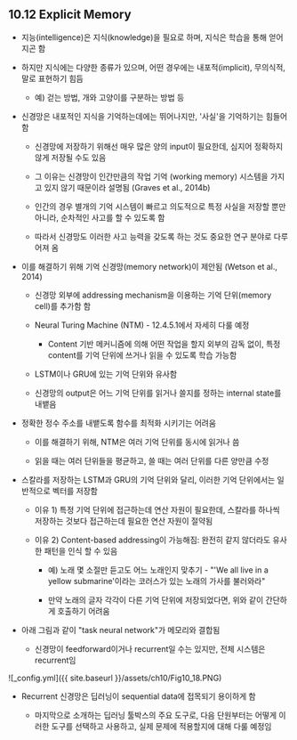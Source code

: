 ## 10.12 Explicit Memory

- 지능(intelligence)은 지식(knowledge)을 필요로 하며, 지식은 학습을 통해 얻어지곤 함



- 하지만 지식에는 다양한 종류가 있으며, 어떤 경우에는 내포적(implicit), 무의식적, 말로 표현하기 힘듬

	- 예) 걷는 방법, 개와 고양이를 구분하는 방법 등



- 신경망은 내포적인 지식을 기억하는데에는 뛰어나지만, '사실'을 기억하기는 힘들어함

	- 신경망에 저장하기 위해선 매우 많은 양의 input이 필요한데, 심지어 정확하지 않게 저장될 수도 있음

	- 그 이유는 신경망이 인간만큼의 작업 기억 (working memory) 시스템을 가지고 있지 않기 때문이라 설명됨 (Graves et al., 2014b)

	- 인간의 경우 별개의 기억 시스템이 빠르고 의도적으로 특정 사실을 저장할 뿐만 아니라, 순차적인 사고를 할 수 있도록 함
	
	- 따라서 신경망도 이러한 사고 능력을 갖도록 하는 것도 중요한 연구 분야로 다루어져 옴



- 이를 해결하기 위해 기억 신경망(memory network)이 제안됨 (Wetson et al., 2014)

	- 신경망 외부에 addressing mechanism을 이용하는 기억 단위(memory cell)를 추가함
함
	- Neural Turing Machine (NTM) - 12.4.5.1에서 자세히 다룰 예정

		- Content 기반 메커니즘에 의해 어떤 작업을 할지 외부의 감독 없이, 특정 content를 기억 단위에 쓰거나 읽을 수 있도록 학습 가능함

	- LSTM이나 GRU에 있는 기억 단위와 유사함

	- 신경망의 output은 어느 기억 단위를 읽거나 쓸지를 정하는 internal state를 내뱉음



- 정확한 정수 주소를 내뱉도록 함수를 최적화 시키기는 어려움

	- 이를 해결하기 위해, NTM은 여러 기억 단위를 동시에 읽거나 씀

	- 읽을 때는 여러 단위들을 평균하고, 쓸 때는 여러 단위를 다른 양만큼 수정



- 스칼라를 저장하는 LSTM과 GRU의 기억 단위와 달리, 이러한 기억 단위에서는 일반적으로 벡터를 저장함

	- 이유 1) 특정 기억 단위에 접근하는데 연산 자원이 필요한데, 스칼라를 하나씩 저장하는 것보다 접근하는데 필요한 연산 자원이 절약됨

	- 이유 2) Content-based addressing이 가능해짐: 완전히 같지 않더라도 유사한 패턴을 인식 할 수 있음

		- 예) 노래 몇 소절만 듣고도 어느 노래인지 맞추기 - "'We all live in a yellow submarine'이라는 코러스가 있는 노래의 가사를 불러와라"

		- 만약 노래의 글자 각각이 다른 기억 단위에 저장되었다면, 위와 같이 간단하게 호출하기 어려움



- 아래 그림과 같이 "task neural network"가 메모리와 결합됨

	- 신경망이 feedforward이거나 recurrent일 수는 있지만, 전체 시스템은 recurrent임

![_config.yml]({{ site.baseurl }}/assets/ch10/Fig10_18.PNG)


- Recurrent 신경망은 딥러닝이 sequential data에 접목되기 용이하게 함

	- 마지막으로 소개하는 딥러닝 툴박스의 주요 도구로, 다음 단원부터는 어떻게 이러한 도구를 선택하고 사용하고, 실제 문제에 적용할지에 대해 다룰 예정임
